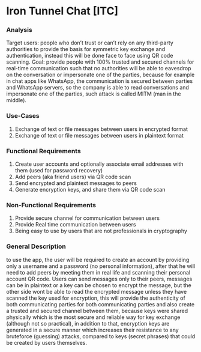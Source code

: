 # Iron Tunnel Chat [ITC]

### Analysis
Target users: people who don’t trust or can’t rely on any third-party authorities to provide the basis for symmetric key exchange and authentication, instead this will be done face to face using QR code scanning.
Goal: provide people with 100% trusted and secured channels for real-time communication such that no authorities will be able to eavesdrop on the conversation or impersonate one of the parties, because for example in chat apps like WhatsApp, the communication is secured between parties and WhatsApp servers, so the company is able to read conversations and impersonate one of the parties, such attack is called MITM (man in the middle).

### Use-Cases
1. Exchange of text or file messages between users in encrypted format
2. Exchange of text or file messages between users in plaintext format

### Functional Requirements
1. Create user accounts and optionally associate email addresses with them (used for password recovery)
2. Add peers (aka friend users) via QR code scan
3. Send encrypted and plaintext messages to peers
4. Generate encryption keys, and share them via QR code scan

### Non-Functional Requirements
1. Provide secure channel for communication between users
2. Provide Real time communication between users
3. Being easy to use by users that are not professionals in cryptography

### General Description
to use the app, the user will be required to create an account by providing only a username and a password (no personal information), after that he will need to add peers by meeting them in real life and scanning their personal account QR code. Users can send messages only to their peers, messages can be in plaintext or a key can be chosen to encrypt the message, but the other side wont be able to read the encrypted message unless they have scanned the key used for encryption, this will provide the authenticity of both communicating parties for both communicating parties and also create a trusted and secured channel between them, because keys were shared physically which is the most secure and reliable way for key exchange (although not so practical), in addition to that, encryption keys are generated in a secure manner which increases their resistance to any bruteforce (guessing) attacks, compared to keys (secret phrases) that could be created by users themselves.
